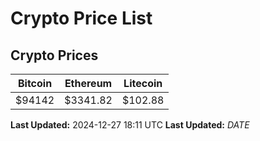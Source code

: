 # Crypto Price List

## Crypto Prices
| Bitcoin | Ethereum | Litecoin |
| ------- | -------- | -------- |
| $94142 | $3341.82 | $102.88 |
**Last Updated:** 2024-12-27 18:11 UTC
**Last Updated:** $DATE$
